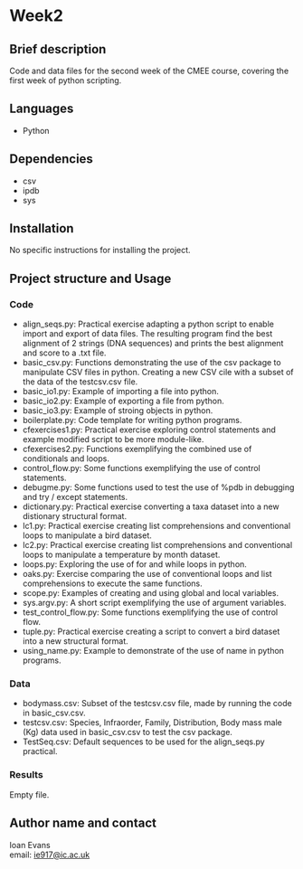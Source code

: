 # Week2
## Brief description
Code and data files for the second week of the CMEE course, covering the first week of python scripting.
## Languages
* Python
## Dependencies
* csv
* ipdb
* sys
## Installation
No specific instructions for installing the project.
## Project structure and Usage
### Code
* align_seqs.py: Practical exercise adapting a python script to enable import and export of data files. The resulting program find the best alignment of 2 strings (DNA sequences) and prints the best alignment and score to a .txt file.
* basic_csv.py: Functions demonstrating the use of the csv package to manipulate CSV files in python. Creating a new CSV cile with a subset of the data of the testcsv.csv file.
* basic_io1.py: Example of importing a file into python.
* basic_io2.py: Example of exporting a file from python.
* basic_io3.py: Example of stroing objects in python.
* boilerplate.py: Code template for writing python programs.
* cfexercises1.py: Practical exercise exploring control statements and example modified script to be more module-like.
* cfexercises2.py: Functions exemplifying the combined use of conditionals and loops.
* control_flow.py: Some functions exemplifying the use of control statements.
* debugme.py: Some functions used to test the use of %pdb in debugging and try / except statements.
* dictionary.py: Practical exercise converting a taxa dataset into a new distionary structural format.
* lc1.py: Practical exercise creating list comprehensions and conventional loops to manipulate a bird dataset.
* lc2.py: Practical exercise creating list comprehensions and conventional loops to manipulate a temperature by month dataset.
* loops.py: Exploring the use of for and while loops in python.
* oaks.py: Exercise comparing the use of conventional loops and list comprehensions to execute the same functions.
* scope.py: Examples of creating and using global and local variables.
* sys.argv.py: A short script exemplifying the use of argument variables. 
* test_control_flow.py: Some functions exemplifying the use of control flow.
* tuple.py: Practical exercise creating a script to convert a bird dataset into a new structural format.
* using_name.py: Example to demonstrate of the use of name in python programs.
### Data
* bodymass.csv: Subset of the testcsv.csv file, made by running the code in basic_csv.csv.
* testcsv.csv: Species, Infraorder, Family, Distribution, Body mass male (Kg) data used in basic_csv.csv to test the csv package.
* TestSeq.csv: Default sequences to be used for the align_seqs.py practical.
### Results
Empty file.
## Author name and contact
Ioan Evans  
email: ie917@ic.ac.uk